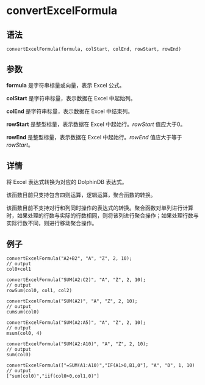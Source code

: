 # convertExcelFormula

## 语法

`convertExcelFormula(formula, colStart, colEnd, rowStart,
rowEnd)`

## 参数

**formula** 是字符串标量或向量，表示 Excel 公式。

**colStart** 是字符串标量，表示数据在 Excel 中起始列。

**colEnd** 是字符串标量，表示数据在 Excel 中结束列。

**rowStart** 是整型标量，表示数据在 Excel 中起始行。*rowStart* 值应大于0。

**rowEnd** 是整型标量，表示数据在 Excel 中起始行。*rowEnd* 值应大于等于
*rowStart*。

## 详情

将 Excel 表达式转换为对应的 DolphinDB 表达式。

该函数目前只支持包含四则运算，逻辑运算，聚合函数的转换。

该函数目前不支持对行和列同时操作的表达式的转换。聚合函数对单列进行计算时，如果处理的行数与实际的行数相同，则将该列进行聚合操作；如果处理行数与实际行数不同，则进行移动聚合操作。

## 例子

```
convertExcelFormula("A2+B2", "A", "Z", 2, 10);
// output
col0+col1

convertExcelFormula("SUM(A2:C2)", "A", "Z", 2, 10);
// output
rowSum(col0, col1, col2)

convertExcelFormula("SUM(A2)", "A", "Z", 2, 10);
// output
cumsum(col0)

convertExcelFormula("SUM(A2:A5)", "A", "Z", 2, 10);
// output
msum(col0, 4)

convertExcelFormula("SUM(A2:A10)", "A", "Z", 2, 10);
// output
sum(col0)

convertExcelFormula(["=SUM(A1:A10)","IF(A1>0,B1,0"], "A", "D", 1, 10)
// output
["sum(col0)","iif(col0>0,col1,0)"]
```

